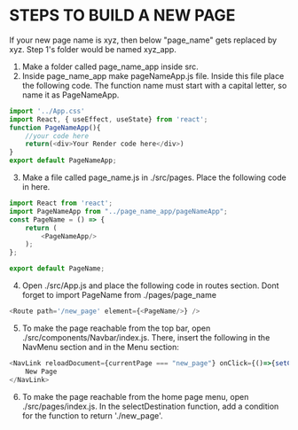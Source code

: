 # STEPS TO BUILD A NEW PAGE
If your new page name is xyz, then below "page_name" gets replaced by xyz. Step 1's folder would be named xyz_app.
1. Make a folder called page_name_app inside src.
2. Inside page_name_app make pageNameApp.js file. Inside this file place the following code. The function name must start with a capital letter, so name it as PageNameApp.
```javascript
import '../App.css'
import React, { useEffect, useState} from 'react';
function PageNameApp(){
    //your code here
    return(<div>Your Render code here</div>)
}
export default PageNameApp;
```
3. Make a file called page_name.js in ./src/pages. Place the following code in here.
```javascript
import React from 'react';
import PageNameApp from "../page_name_app/pageNameApp";
const PageName = () => {
    return (
        <PageNameApp/>
    );
};

export default PageName;
```
4. Open ./src/App.js and place the following code in routes section. Dont forget to import PageName from ./pages/page_name
```javascript
<Route path='/new_page' element={<PageName/>} />
```
5. To make the page reachable from the top bar, open ./src/components/Navbar/index.js. There, insert the following in the NavMenu section and in the Menu section:
```javascript
<NavLink reloadDocument={currentPage === "new_page"} onClick={()=>{setCurrentPage("new_page")}} to='/new_page'>
    New Page
</NavLink>
```
6. To make the page reachable from the home page menu, open ./src/pages/index.js. In the selectDestination function, add a condition for the function to return './new_page'.